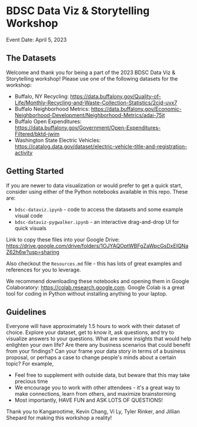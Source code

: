 # BDSC Data Viz & Storytelling Workshop
Event Date: April 5, 2023

## The Datasets

Welcome and thank you for being a part of the 2023 BDSC Data Viz & Storytelling workshop!
Please use one of the following datasets for the workshop:

- Buffalo, NY Recycling: https://data.buffalony.gov/Quality-of-Life/Monthly-Recycling-and-Waste-Collection-Statistics/2cjd-uvx7
- Buffalo Neighborhood Metrics: https://data.buffalony.gov/Economic-Neighborhood-Development/Neighborhood-Metrics/adai-75jt
- Buffalo Open Expenditures: https://data.buffalony.gov/Government/Open-Expenditures-Filtered/bktd-jwim
- Washington State Electric Vehicles: https://catalog.data.gov/dataset/electric-vehicle-title-and-registration-activity

## Getting Started

If you are newer to data visualization or would prefer to get a quick start, consider using either of the Python notebooks available in this repo. These are:

- `bdsc-dataviz.ipynb` - code to access the datasets and some example visual code
- `bdsc-dataviz-pygwalker.ipynb` - an interactive drag-and-drop UI for quick visuals

Link to copy these files into your Google Drive: https://drive.google.com/drive/folders/1OJYAQOptWBFgZaWpcGsDxEIQNaZ62h6w?usp=sharing

Also checkout the `Resources.md` file - this has lots of great examples and references for you to leverage.

We recommend downloading these notebooks and opening them in Google Colaboratory: https://colab.research.google.com. Google Colab is a great tool for coding in Python without installing anything to your laptop.

## Guidelines

Everyone will have approximately 1.5 hours to work with their dataset of choice. Explore your dataset, get to know it, ask questions, and try to visualize answers to your questions. What are some insights that would help enlighten your own life? Are there any business scenarios that could benefit from your findings? Can your frame your data story in terms of a business proposal, or perhaps a case to change people's minds about a certain topic? For example, 

- Feel free to supplement with outside data, but beware that this may take precious time
- We encourage you to work with other attendees - it's a great way to make connections, learn from others, and maximize brainstorming
- Most importantly, HAVE FUN and ASK LOTS OF QUESTIONS!

Thank you to Kangarootime, Kevin Chang, Vi Ly, Tyler Rinker, and Jillian Shepard for making this workshop a reality!
